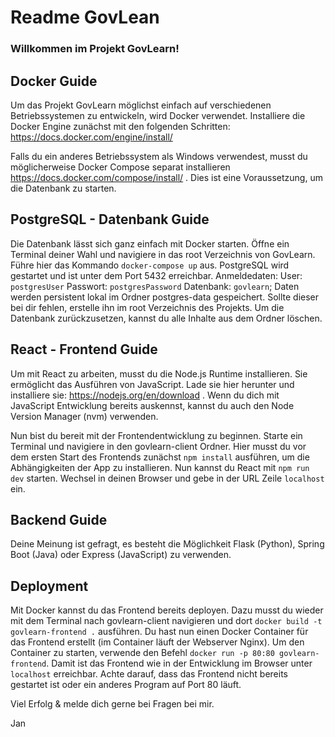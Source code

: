 # Readme GovLean
### Willkommen im Projekt GovLearn!

## Docker Guide
Um das Projekt GovLearn möglichst einfach auf verschiedenen Betriebssystemen zu entwickeln,
wird Docker verwendet. Installiere die Docker Engine zunächst mit den folgenden Schritten: 
https://docs.docker.com/engine/install/

Falls du ein anderes Betriebssystem als Windows verwendest, musst du möglicherweise Docker Compose separat installieren https://docs.docker.com/compose/install/ .
Dies ist eine Voraussetzung, um die Datenbank zu starten.

## PostgreSQL - Datenbank Guide
Die Datenbank lässt sich ganz einfach mit Docker starten. 
Öffne ein Terminal deiner Wahl und navigiere in das root Verzeichnis von GovLearn.
Führe hier das Kommando `docker-compose up` aus. PostgreSQL wird gestartet und ist unter dem Port 5432 erreichbar.
Anmeldedaten:
User: `postgresUser`
Passwort: `postgresPassword`
Datenbank: `govlearn`;
Daten werden persistent lokal im Ordner postgres-data gespeichert.
Sollte dieser bei dir fehlen, erstelle ihn im root Verzeichnis des Projekts.
Um die Datenbank zurückzusetzen, kannst du alle Inhalte aus dem Ordner löschen.

## React - Frontend Guide
Um mit React zu arbeiten, musst du die Node.js Runtime installieren. Sie ermöglicht das Ausführen von JavaScript.
Lade sie hier herunter und installiere sie: https://nodejs.org/en/download .
Wenn du dich mit JavaScript Entwicklung bereits auskennst, kannst du auch den Node Version Manager (nvm) verwenden.

Nun bist du bereit mit der Frontendentwicklung zu beginnen. Starte ein Terminal und navigiere in den govlearn-client Ordner.
Hier musst du vor dem ersten Start des Frontends zunächst `npm install` ausführen, um die Abhängigkeiten der App zu installieren.
Nun kannst du React mit `npm run dev` starten. Wechsel in deinen Browser und gebe in der URL Zeile `localhost` ein.

## Backend Guide
Deine Meinung ist gefragt, es besteht die Möglichkeit Flask (Python), Spring Boot (Java) oder Express (JavaScript) zu verwenden.

## Deployment
Mit Docker kannst du das Frontend bereits deployen. Dazu musst du wieder mit dem Terminal nach govlearn-client
navigieren und dort `docker build -t govlearn-frontend .` ausführen. 
Du hast nun einen Docker Container für das Frontend erstellt (im Container läuft der Webserver Nginx).
Um den Container zu starten, verwende den Befehl `docker run -p 80:80 govlearn-frontend`.
Damit ist das Frontend wie in der Entwicklung im Browser unter `localhost` erreichbar.
Achte darauf, dass das Frontend nicht bereits gestartet ist oder ein anderes Program auf Port 80 läuft.

Viel Erfolg & melde dich gerne bei Fragen bei mir.

Jan 